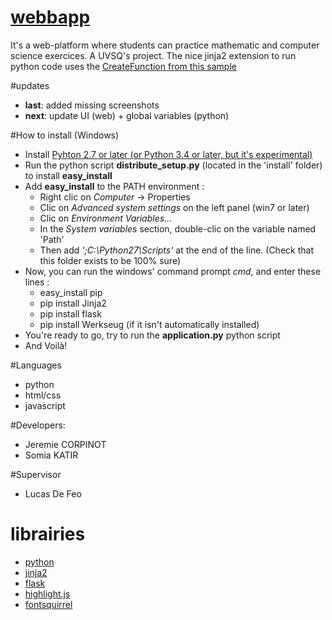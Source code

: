 # [webbapp](https://github.com/rootasjey/webbapp)

It's a web-platform where students can practice mathematic and computer science exercices.
A UVSQ's project.
The nice jinja2 extension to run python code uses the [CreateFunction from this sample](http://code.activestate.com/recipes/550804-create-a-restricted-python-function-from-a-string/)

#updates
* **last**: added missing screenshots
* **next**: update UI (web) + global variables (python)

#How to install (Windows)
* Install [Pyhton 2.7 or later (or Python 3.4 or later, but it's experimental)](https://www.python.org/download/)
* Run the python script **distribute_setup.py** (located in the 'install' folder) to install **easy_install**
* Add **easy_install** to the PATH environment :
	* Right clic on *Computer* -> Properties
	* Clic on *Advanced system settings* on the left panel (win7 or later)
	* Clic on *Environment Variables...*
	* In the *System variables* section, double-clic on the variable named 'Path'
	* Then add *';C:\Python27\Scripts'* at the end of the line. (Check that this folder exists to be 100% sure)
* Now, you can run the windows' command prompt *cmd*, and enter these lines :
	* easy_install pip
	* pip install Jinja2
	* pip install flask
	* pip install Werkseug (if it isn't automatically installed)
* You're ready to go, try to run the **application.py** python script
* And Voilà!

#Languages
* python
* html/css
* javascript

#Developers:
* Jeremie CORPINOT
* Somia KATIR

#Supervisor
* Lucas De Feo

# librairies
* [python](https://www.python.org/)
* [jinja2](http://jinja.pocoo.org/)
* [flask](http://flask.pocoo.org/)
* [highlight.js](http://highlightjs.org/)
* [fontsquirrel](http://www.fontsquirrel.com/)